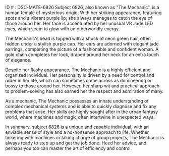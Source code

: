 ID # : DSC-MATE-6826
Subject 6826, also known as "The Mechanic", is a human female of mysterious origin. With her striking appearance, featuring spots and a vibrant purple lip, she always manages to catch the eye of those around her. Her face is accentuated by her unusual VR Jade LED eyes, which seem to glow with an otherworldly energy.

The Mechanic's head is topped with a shock of neon green hair, often hidden under a stylish purple cap. Her ears are adorned with elegant jade earrings, completing the picture of a fashionable and confident woman. A gold chain completes her look, draped around her neck for an extra touch of elegance.

Despite her flashy appearance, The Mechanic is a highly efficient and organized individual. Her personality is driven by a need for control and order in her life, which can sometimes come across as domineering or bossy to those around her. However, her sharp wit and practical approach to problem-solving has also earned her the respect and admiration of many.

As a mechanic, The Mechanic possesses an innate understanding of complex mechanical systems and is able to quickly diagnose and fix any problems that arise. Her skills are highly sought after in the urban fantasy world, where machines and magic often intertwine in unexpected ways.

In summary, subject 6826 is a unique and capable individual, with an enviable sense of style and a no-nonsense approach to life. Whether tinkering with machines or taking charge of group projects, The Mechanic is always ready to step up and get the job done. Heed her advice, and perhaps you too can master the art of efficiency and control.
